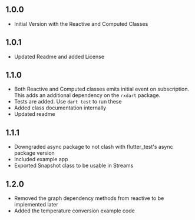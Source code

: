 ## 1.0.0

* Initial Version with the Reactive and Computed Classes

## 1.0.1

* Updated Readme and added License

## 1.1.0

* Both Reactive and Computed classes emits initial event on subscription. This adds an additional dependency on the `rxdart` package.
* Tests are added. Use `dart test` to run these
* Added class documentation internally
* Updated readme

## 1.1.1
* Downgraded async package to not clash with flutter_test's async package version
* Included example app
* Exported Snapshot class to be usable in Streams

## 1.2.0
* Removed the graph dependency methods from reactive to be implemented later
* Added the temperature conversion example code
